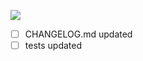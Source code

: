 ![](https://gitlab.com/nodiscc/xsrv/badges/BRANCH/pipeline.svg)

- [ ] CHANGELOG.md updated
- [ ] tests updated
